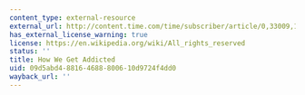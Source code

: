 ```yaml
---
content_type: external-resource
external_url: http://content.time.com/time/subscriber/article/0,33009,1640436-2,00.html
has_external_license_warning: true
license: https://en.wikipedia.org/wiki/All_rights_reserved
status: ''
title: How We Get Addicted
uid: 09d5abd4-8816-4688-8006-10d9724f4dd0
wayback_url: ''
---
```

